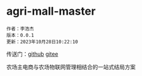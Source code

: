 # agri-mall-master
```
作者：李浩杰
版本：0.0.1
更新：2023年10月28日10:22:10
```

传送门：[github](https://github.com/2014542916/agri-mall-master)  [gitee](https://gitee.com/lazy_gentry/agri-mall-master)

农场主电商与农场物联网管理相结合的一站式结局方案

